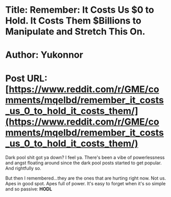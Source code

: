 # Title: Remember: It Costs Us $0 to Hold. It Costs Them $Billions to Manipulate and Stretch This On.
# Author: Yukonnor
# Post URL: [https://www.reddit.com/r/GME/comments/mqelbd/remember_it_costs_us_0_to_hold_it_costs_them/](https://www.reddit.com/r/GME/comments/mqelbd/remember_it_costs_us_0_to_hold_it_costs_them/)


Dark pool shit got ya down? I feel ya. There's been a vibe of powerlessness and angst floating around since the dark pool posts started to get popular. And rightfully so.

But then I remembered...they are the ones that are hurting right now. Not us. Apes in good spot. Apes full of power. It's easy to forget when it's so simple and so passive: **HODL**
